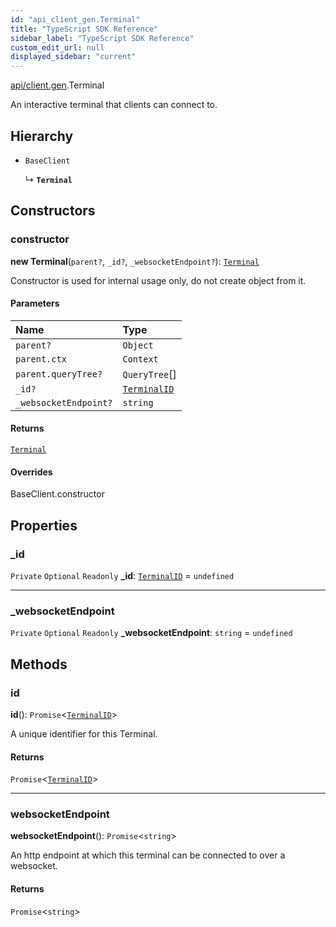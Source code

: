 ```yaml
---
id: "api_client_gen.Terminal"
title: "TypeScript SDK Reference"
sidebar_label: "TypeScript SDK Reference"
custom_edit_url: null
displayed_sidebar: "current"
---
```


[api/client.gen](../modules/api_client_gen.md).Terminal

An interactive terminal that clients can connect to.

## Hierarchy

- `BaseClient`

  ↳ **`Terminal`**

## Constructors

### constructor

**new Terminal**(`parent?`, `_id?`, `_websocketEndpoint?`): [`Terminal`](api_client_gen.Terminal.md)

Constructor is used for internal usage only, do not create object from it.

#### Parameters

| Name | Type |
| :------ | :------ |
| `parent?` | `Object` |
| `parent.ctx` | `Context` |
| `parent.queryTree?` | `QueryTree`[] |
| `_id?` | [`TerminalID`](../modules/api_client_gen.md#terminalid) |
| `_websocketEndpoint?` | `string` |

#### Returns

[`Terminal`](api_client_gen.Terminal.md)

#### Overrides

BaseClient.constructor

## Properties

### \_id

 `Private` `Optional` `Readonly` **\_id**: [`TerminalID`](../modules/api_client_gen.md#terminalid) = `undefined`

___

### \_websocketEndpoint

 `Private` `Optional` `Readonly` **\_websocketEndpoint**: `string` = `undefined`

## Methods

### id

**id**(): `Promise`\<[`TerminalID`](../modules/api_client_gen.md#terminalid)\>

A unique identifier for this Terminal.

#### Returns

`Promise`\<[`TerminalID`](../modules/api_client_gen.md#terminalid)\>

___

### websocketEndpoint

**websocketEndpoint**(): `Promise`\<`string`\>

An http endpoint at which this terminal can be connected to over a websocket.

#### Returns

`Promise`\<`string`\>
